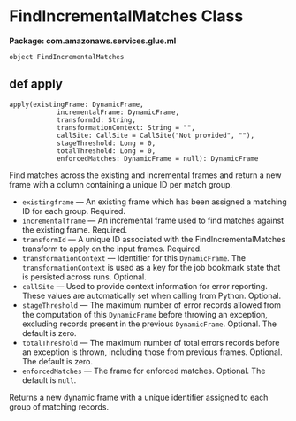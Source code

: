 # FindIncrementalMatches Class<a name="glue-etl-scala-apis-glue-ml-findincrementalmatches"></a>

**Package: com\.amazonaws\.services\.glue\.ml**

```
object FindIncrementalMatches
```

## def apply<a name="glue-etl-scala-apis-glue-ml-findincrementalmatches-defs-apply"></a>

```
apply(existingFrame: DynamicFrame,
            incrementalFrame: DynamicFrame,
            transformId: String,
            transformationContext: String = "",
            callSite: CallSite = CallSite("Not provided", ""),
            stageThreshold: Long = 0,
            totalThreshold: Long = 0,
            enforcedMatches: DynamicFrame = null): DynamicFrame
```

Find matches across the existing and incremental frames and return a new frame with a column containing a unique ID per match group\.
+ `existingframe` — An existing frame which has been assigned a matching ID for each group\. Required\.
+ `incrementalframe` — An incremental frame used to find matches against the existing frame\. Required\.
+ `transformId` — A unique ID associated with the FindIncrementalMatches transform to apply on the input frames\. Required\.
+ `transformationContext` — Identifier for this `DynamicFrame`\. The `transformationContext` is used as a key for the job bookmark state that is persisted across runs\. Optional\.
+ `callSite` — Used to provide context information for error reporting\. These values are automatically set when calling from Python\. Optional\.
+ `stageThreshold` — The maximum number of error records allowed from the computation of this `DynamicFrame` before throwing an exception, excluding records present in the previous `DynamicFrame`\. Optional\. The default is zero\.
+ `totalThreshold` — The maximum number of total errors records before an exception is thrown, including those from previous frames\. Optional\. The default is zero\.
+ `enforcedMatches` — The frame for enforced matches\. Optional\. The default is `null`\.

Returns a new dynamic frame with a unique identifier assigned to each group of matching records\.